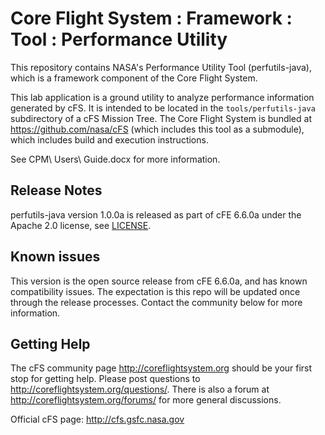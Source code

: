 # Core Flight System : Framework : Tool : Performance Utility

This repository contains NASA's Performance Utility Tool (perfutils-java), which is a framework component of the Core Flight System.

This lab application is a ground utility to analyze performance information generated by cFS. It is intended to be located in the `tools/perfutils-java` subdirectory of a cFS Mission Tree.  The Core Flight System is bundled at https://github.com/nasa/cFS (which includes this tool as a submodule), which includes build and execution instructions.

See CPM\ Users\ Guide.docx for more information.

## Release Notes

perfutils-java version 1.0.0a is released as part of cFE 6.6.0a under the Apache 2.0 license, see [LICENSE](LICENSE-18128-Apache-2_0.pdf).

## Known issues

This version is the open source release from cFE 6.6.0a, and has known compatibility issues.  The expectation is this repo will be updated once through the release processes.  Contact the community below for more information.

## Getting Help

The cFS community page http://coreflightsystem.org should be your first stop for getting help. Please post questions to http://coreflightsystem.org/questions/. There is also a forum at http://coreflightsystem.org/forums/ for more general discussions.

Official cFS page: http://cfs.gsfc.nasa.gov


